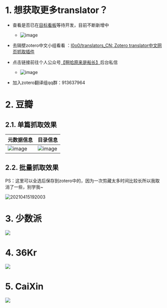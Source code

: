 # 1. <span id = "wantMore">想获取更多translator？</span>
* 查看是否已在[目标看板](https://trello.com/b/xYoOwhiP/translator)等待开发，目前不断新增中
  *  ![image](https://user-images.githubusercontent.com/53848822/115009267-b44ff780-9ede-11eb-874d-6a31449c890f.png)
  
* 去隔壁zotero中文小组看看 ：[l0o0/translators_CN: Zotero translator中文网页抓取插件](https://github.com/l0o0/translators_CN)
* 点击链接前往个人公众号[【啊哈原来是船长】](https://mp.weixin.qq.com/s/PgaQ4d-s26lDKxauYF1osw)后台私信
  * ![image](https://user-images.githubusercontent.com/53848822/115009382-d3e72000-9ede-11eb-9fed-1334083a71cd.png)

* 加入zotero翻译组qq群：913637964


# 2. <span id = "DouBan">豆瓣</span>

## 2.1. 单篇抓取效果
| 元数据信息                                                   | 目录信息                                                     |
| ------------------------------------------------------------ | ------------------------------------------------------------ |
|![image](https://user-images.githubusercontent.com/53848822/114980197-b1dda580-9ebe-11eb-90f4-9841b6924aa3.png) | ![image](https://user-images.githubusercontent.com/53848822/114980210-b4d89600-9ebe-11eb-9acb-8d095e49a5fd.png) |



## 2.2. <span id = "">批量抓取效果</span>

PS：这里可以全选后保存到zotero中的，因为一次剪藏太多时间比较长所以我取消了一些，别学我~

![20210415192003](https://user-images.githubusercontent.com/53848822/114980505-26b0df80-9ebf-11eb-9849-ef7d36633a70.gif)

# 3. <span id = "SSPai">少数派</span>
![](http://picbed.tgz666.top/20210528155526.png?roundPic/radius/25%7CimageView2/2/w/900/h/1456/format/jpg)

# 4. <span id = "36Kr">36Kr</span>
![](http://picbed.tgz666.top/20210530220221.png?roundPic/radius/25%7CimageView2/2/w/1000/h/1618)

# 5. <span id = "CaiXin">CaiXin</span>
![](http://picbed.tgz666.top/20210530235813.png?roundPic/radius/25%7CimageView2/2/w/1000/h/1618)
